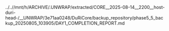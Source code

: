 ../..//mnt/h/ARCHIVE/.UNWRAP/extracted/CORE__2025-08-14__2200__host-duri-head-/__UNWRAP/3e71aa0248/DuRiCore/backup_repository/phase5_5_backup_20250805_103905/DAY1_COMPLETION_REPORT.md